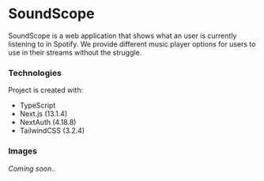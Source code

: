 # SoundScope
SoundScope is a web application that shows what an user is currently listening to in Spotify. We provide different music player options for users to use in their streams without the struggle.

### Technologies
Project is created with:
- TypeScript
- Next.js (13.1.4)
- NextAuth (4.18.8)
- TailwindCSS (3.2.4)

### Images
*Coming soon..*